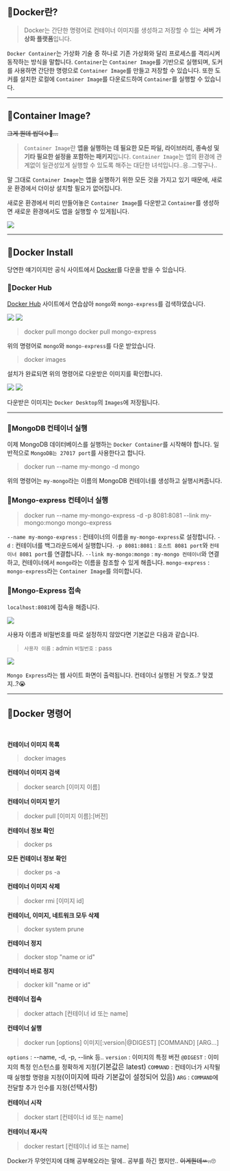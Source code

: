 ## 🦮Docker란?

>Docker는 간단한 명령어로 컨테이너 이미지를 생성하고 저장할 수 있는 **서버 가상화 플랫폼**입니다.

`Docker Container`는 가상화 기술 중 하나로 기존 가상화와 달리 프로세스를 격리시켜 동작하는 방식을 말합니다. `Container`는 `Container Image`를 기반으로 실행되며, 도커를 사용하면 간단한 명령으로 `Container Image`를 만들고 저장할 수 있습니다. 또한 도커를 설치한 로컬에 `Container Image`를 다운로드하여 `Container`를 실행할 수 있습니다.

***

## 🦮Container Image?

<s>그게 뭔데 씹덕ㅇ🥊...</s>

>`Container Image`란 **앱을 실행하는 데 필요한 모든 파일, 라이브러리, 종속성 및 기타 필요한 설정을 포함하는 패키지**입니다. `Container Image`는 앱의 환경에 관계없이 일관성있게 실행할 수 있도록 해주는 대단한 녀석입니다..응..그렇구나..

말 그대로 `Container Image`는 앱을 실행하기 위한 모든 것을 가지고 있기 때문에, 새로운 환경에서 더이상 설치할 필요가 없어집니다.

새로운 환경에서 미리 만들어놓은 `Container Image`를 다운받고 `Container`를 생성하면 새로운 환경에서도 앱을 실행할 수 있게됩니다.

<img src="/images/etc_study/3/image1.webp"/>

***

## 🦮Docker Install

당연한 얘기이지만 공식 사이트에서 [Docker](https://www.docker.com/)를 다운을 받을 수 있습니다.




### 🦄Docker Hub

[Docker Hub](https://hub.docker.com/) 사이트에서 연습삼아 `mongo`와 `mongo-express`를 검색하였습니다.

<img src="/images/etc_study/3/image2.webp"/>

<img src="/images/etc_study/3/image3.webp"/>

>docker pull mongo
docker pull mongo-express

위의 명령어로 `mongo`와 `mongo-express`를 다운 받았습니다.

>docker images

설치가 완료되면 위의 명령어로 다운받은 이미지를 확인합니다.

<img src="/images/etc_study/3/image4.webp"/>

<img src="/images/etc_study/3/image5.webp"/>


다운받은 이미지는 `Docker Desktop`의 `Images`에 저장됩니다.

***

### 🦄MongoDB 컨테이너 실행

이제 MongoDB 데이터베이스를 실행하는 `Docker Container`를 시작해야 합니다. 일반적으로 `MongoDB는 27017 port`를 사용한다고 합니다.

>docker run --name my-mongo -d mongo

위의 명령어는 `my-mongo`라는 이름의 MongoDB 컨테이너를 생성하고 실행시켜줍니다.

### 🦄Mongo-express 컨테이너 실행

>docker run	--name my-mongo-express -d -p 8081:8081 --link my-mongo:mongo mongo-express

`--name my-mongo-express` : 컨테이너의 이름을 `my-mongo-express`로 설정합니다.
`-d` : 컨테이너를 백그라운드에서 실행합니다.
`-p 8081:8081` : `호스트 8081 port`와 `컨테이너 8081 port`를 연결합니다.
`--link my-mongo:mongo` : `my-mongo 컨테이너`와 연결하고, 컨테이너에서 `mongo`라는 이름을 참조할 수 있게 해줍니다.
`mongo-express` : `mongo-express`라는 `Container Image`를 의미합니다.

### 🦄Mongo-Express 접속

`localhost:8081`에 접속을 해줍니다.

<img src="/images/etc_study/3/image6.webp"/>


사용자 이름과 비밀번호를 따로 설정하지 않았다면 기본값은 다음과 같습니다.

>`사용자 이름` : admin
`비밀번호` : pass

<img src="/images/etc_study/3/image7.webp"/>

`Mongo Express`라는 웹 사이트 화면이 출력됩니다. 컨테이너 실행된 거 맞죠..? 맞겠지..?😭

***

## 🦮Docker 명령어
<br/>

**컨테이너 이미지 목록**
>docker images

**컨테이너 이미지 검색**
>docker search [이미지 이름]

**컨테이너 이미지 받기**
>docker pull [이미지 이름]:[버전]

**컨테이너 정보 확인**
>docker ps

**모든 컨테이너 정보 확인**
>docker ps -a

**컨테이너 이미지 삭제**
>docker rmi [이미지 id]

**컨테이너, 이미지, 네트워크 모두 삭제**
>docker system prune

**컨테이너 정지**
>docker stop "name or id"

**컨테이너 바로 정지**
>docker kill "name or id"

**컨테이너 접속**
>docker attach [컨테이너 id 또는 name]

**컨테이너 실행**
>docker run [options] 이미지[:version|@DIGEST] [COMMAND] [ARG...]

`options` : --name, -d, -p, --link 등.. 
`version` : 이미지의 특정 버전
`@DIGEST` : 이미지의 특정 인스턴스를 정확하게 지정<span style="font-size: 16px">(기본값은 latest)</span>
`COMMAND` : 컨테이너가 시작될 때 실행할 명령을 지정<span style="font-size: 16px">(이미지에 따라 기본값이 설정되어 있음)</span>
`ARG` : `COMMAND`에 전달할 추가 인수를 지정<span style="font-size: 16px">(선택사항)</span>

**컨테이너 시작**
>docker start [컨테이너 id 또는 name]

**컨테이너 재시작**
>docker restart [컨테이너 id 또는 name]

Docker가 무엇인지에 대해 공부해오라는 말에.. 공부를 하긴 했지만.. <s>이게뭔데ㅆ..</s>🙄